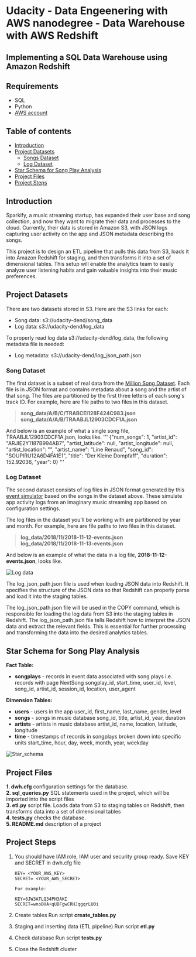 # Udacity - Data Engeenering with AWS nanodegree - Data Warehouse with AWS Redshift
## Implementing a SQL Data Warehouse using Amazon Redshift

## Requirements
* SQL 
* Python
* [AWS account](https://portal.aws.amazon.com/billing/signup#/start)

## Table of contents
* [Introduction](#Introduction)
* [Project Datasets](#Project-Datasets)
    * [Songs Dataset](#Song-Dataset)
    * [Log Dataset](#Log-Dataset)
* [Star Schema for Song Play Analysis](#Star-Schema-for-Song-Play-Analysis)
* [Project Files](#Project-Files)
* [Project Steps](#Project-Steps)


## Introduction
Sparkify, a music streaming startup, has expanded their user base and song collection, and now they want to migrate their data and processes to the cloud. Currently, their data is stored in Amazon S3, with JSON logs capturing user activity on the app and JSON metadata describing the songs.

This project is to design an ETL pipeline that pulls this data from S3, loads it into Amazon Redshift for staging, and then transforms it into a set of dimensional tables. This setup will enable the analytics team to easily analyze user listening habits and gain valuable insights into their music preferences.

## Project Datasets
There are two datasets stored in S3. Here are the S3 links for each:
- Song data: s3://udacity-dend/song_data
- Log data: s3://udacity-dend/log_data

To properly read log data s3://udacity-dend/log_data, the following metadata file is needed:
- Log metadata: s3://udacity-dend/log_json_path.json

### Song Dataset
The first dataset is a subset of real data from the [Million Song Dataset](https://labrosa.ee.columbia.edu/millionsong/). Each file is in JSON format and contains metadata about a song and the artist of that song. The files are partitioned by the first three letters of each song's track ID. For example, here are file paths to two files in this dataset.

>**song_data/A/B/C/TRABCEI128F424C983.json**<br>
>**song_data/A/A/B/TRAABJL12903CDCF1A.json**

And below is an example of what a single song file, TRAABJL12903CDCF1A.json, looks like.
'''
{"num_songs": 1, "artist_id": "ARJIE2Y1187B994AB7", "artist_latitude": null, "artist_longitude": null, "artist_location": "", "artist_name": "Line Renaud", "song_id": "SOUPIRU12A6D4FA1E1", "title": "Der Kleine Dompfaff", "duration": 152.92036, "year": 0}
'''

### Log Dataset
The second dataset consists of log files in JSON format generated by this [event simulator](https://github.com/Interana/eventsim) based on the songs in the dataset above. These simulate app activity logs from an imaginary music streaming app based on configuration settings.

The log files in the dataset you'll be working with are partitioned by year and month. For example, here are file paths to two files in this dataset.

>**log_data/2018/11/2018-11-12-events.json**<br>
>**log_data/2018/11/2018-11-13-events.json**

And below is an example of what the data in a log file, **2018-11-12-events.json**, looks like.

![Log data](./log_data."png)


The log_json_path.json file is used when loading JSON data into Redshift. It specifies the structure of the JSON data so that Redshift can properly parse and load it into the staging tables.

The log_json_path.json file will be used in the COPY command, which is responsible for loading the log data from S3 into the staging tables in Redshift. The log_json_path.json file tells Redshift how to interpret the JSON data and extract the relevant fields. This is essential for further processing and transforming the data into the desired analytics tables.

## Star Schema for Song Play Analysis
**Fact Table:**
- **songplays** - records in event data associated with song plays i.e. records with page NextSong
        songplay_id, start_time, user_id, level, song_id, artist_id, session_id, location, user_agent

**Dimension Tables:**
- **users** - users in the app
        user_id, first_name, last_name, gender, level
- **songs** - songs in music database
        song_id, title, artist_id, year, duration
- **artists** - artists in music database
        artist_id, name, location, latitude, longitude
- **time** - timestamps of records in songplays broken down into specific units
        start_time, hour, day, week, month, year, weekday

![Star_schema]([images/star_schema.png](https://github.com/gostrowska/Udacity_Data_Engineering_with_AWS/blob/main/Cloud%20Data%20Warehouses/star_schema.PNG))


## Project Files
**1. dwh.cfg**                    configuration settings for the database.<br>
**2. sql_queries.py**             SQL statements used in the project, which will be imported into the script files<br>
**3. etl.py**  script file. Loads data from S3 to staging tables on Redshift, then transforms data into a set of dimensional tables <br>
**4. tests.py**            checks the database. <br>
**5. README.md**                  description of a project<br>

## Project Steps
1.  You should have IAM role, IAM user and security group ready. Save KEY and SECRET in dwh.cfg file

        KEY= <YOUR_AWS_KEY>
        SECRET= <YOUR_AWS_SECRET>

        For example:

        KEY=6JW3ATLQ34PH3AKI
        SECRET=wnoBHA+qUBFgwCRHJqgqrLU0i
        
2. Create tables
    Run script **create_tables.py**
    
3. Staging and inserting data (ETL pipeline)
    Run script **etl.py**
   
4. Check database
    Run script **tests.py**
    
5. Close the Redshift cluster

